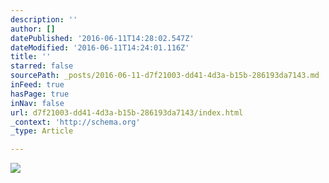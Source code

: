```yaml
---
description: ''
author: []
datePublished: '2016-06-11T14:28:02.547Z'
dateModified: '2016-06-11T14:24:01.116Z'
title: ''
starred: false
sourcePath: _posts/2016-06-11-d7f21003-dd41-4d3a-b15b-286193da7143.md
inFeed: true
hasPage: true
inNav: false
url: d7f21003-dd41-4d3a-b15b-286193da7143/index.html
_context: 'http://schema.org'
_type: Article

---
```

![](https://the-grid-user-content.s3-us-west-2.amazonaws.com/425ced36-024c-4771-8260-db0cb142e520.jpg)